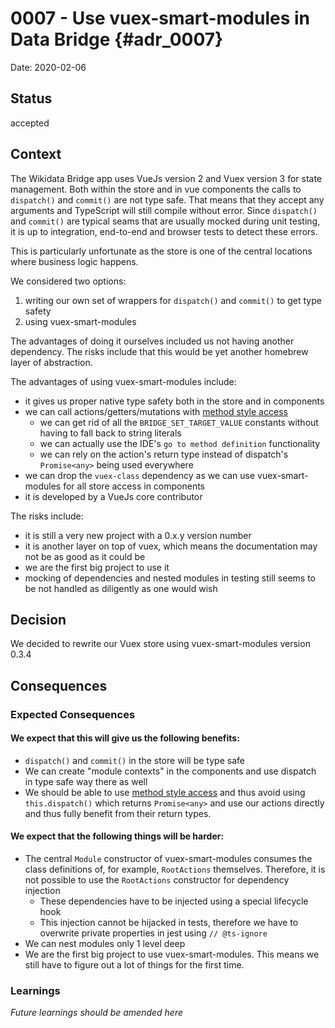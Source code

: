 # 0007 - Use vuex-smart-modules in Data Bridge {#adr_0007}

Date: 2020-02-06

## Status

accepted

## Context

The Wikidata Bridge app uses VueJs version 2 and Vuex version 3 for state management.
Both within the store and in vue components the calls to `dispatch()` and `commit()` are not type safe.
That means that they accept any arguments and TypeScript will still compile without error.
Since `dispatch()` and `commit()` are typical seams that are usually mocked during unit testing,
it is up to integration, end-to-end and browser tests to detect these errors.

This is particularly unfortunate as the store is one of the central locations where business logic happens.

We considered two options:
1. writing our own set of wrappers for `dispatch()` and `commit()` to get type safety
1. using vuex-smart-modules

The advantages of doing it ourselves included us not having another dependency.
The risks include that this would be yet another homebrew layer of abstraction.

The advantages of using vuex-smart-modules include:
- it gives us proper native type safety both in the store and in components
- we can call actions/getters/mutations with [method style access](https://github.com/ktsn/vuex-smart-module#method-style-access-for-actions-and-mutations)
  - we can get rid of all the `BRIDGE_SET_TARGET_VALUE` constants without having to fall back to string literals
  - we can actually use the IDE's `go to method definition` functionality
  - we can rely on the action's return type instead of dispatch's `Promise<any>` being used everywhere
- we can drop the `vuex-class` dependency as we can use vuex-smart-modules for all store access in components
- it is developed by a VueJs core contributor

The risks include:
- it is still a very new project with a 0.x.y version number
- it is another layer on top of vuex, which means the documentation may not be as good as it could be
- we are the first big project to use it
- mocking of dependencies and nested modules in testing still seems to be not handled as diligently as one would wish

## Decision

We decided to rewrite our Vuex store using vuex-smart-modules version 0.3.4

## Consequences

### Expected Consequences
#### We expect that this will give us the following benefits:
- `dispatch()` and `commit()` in the store will be type safe
- We can create "module contexts" in the components and use dispatch in type safe way there as well
- We should be able to use [method style access](https://github.com/ktsn/vuex-smart-module#method-style-access-for-actions-and-mutations)
and thus avoid using `this.dispatch()` which returns `Promise<any>` and use our actions directly and thus fully benefit from their return types.

#### We expect that the following things will be harder:
- The central `Module` constructor of vuex-smart-modules consumes the class definitions of, for example, `RootActions` themselves.
Therefore, it is not possible to use the `RootActions` constructor for dependency injection
  - These dependencies have to be injected using a special lifecycle hook
  - This injection cannot be hijacked in tests, therefore we have to overwrite private properties in jest using `// @ts-ignore`
- We can nest modules only 1 level deep
- We are the first big project to use vuex-smart-modules.
This means we still have to figure out a lot of things for the first time.

### Learnings

*Future learnings should be amended here*
